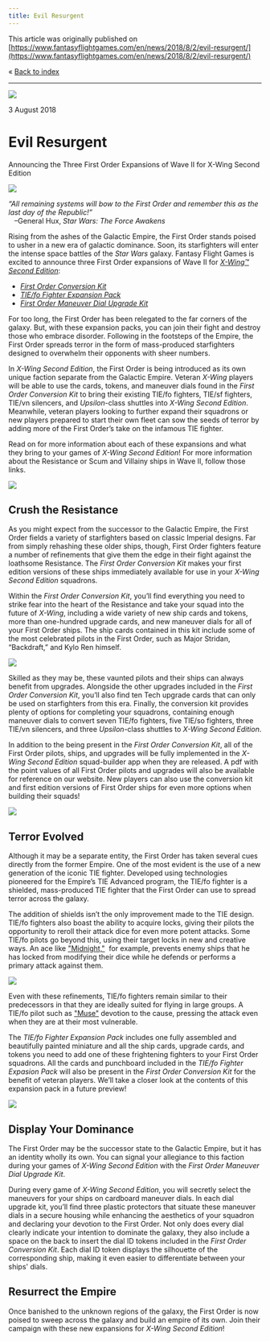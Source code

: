 ```yaml
---
title: Evil Resurgent
---
```


This article was originally published on [https://www.fantasyflightgames.com/en/news/2018/8/2/evil-resurgent/](https://www.fantasyflightgames.com/en/news/2018/8/2/evil-resurgent/)

&laquo; [Back to index](../index.md)

---

![](2b81b4fe68d75d446a3df51e3876ab3c.jpg)

3 August 2018

Evil Resurgent
==============

Announcing the Three First Order Expansions of Wave II for X-Wing Second Edition

![](1f9da6f3730b00f2a65a33f112c1b097.png)

_“All remaining systems will bow to the First Order and remember this as the last day of the Republic!”_  
   –General Hux, _Star Wars: The Force Awakens_

Rising from the ashes of the Galactic Empire, the First Order stands poised to usher in a new era of galactic dominance. Soon, its starfighters will enter the intense space battles of the _Star Wars_ galaxy. Fantasy Flight Games is excited to announce three First Order expansions of Wave II for [_X-Wing™ Second Edition_](https://www.fantasyflightgames.com/en/products/x-wing-second-edition/): 

*   _[First Order Conversion Kit](https://www.fantasyflightgames.com/en/products/x-wing-second-edition/products/first-order-conversion-kit/)_
*   _[TIE/fo Fighter Expansion Pack](https://www.fantasyflightgames.com/en/products/x-wing-second-edition/products/x-wing-second-edition-tiefo-fighter-expansion-pack/)_
*   _[First Order Maneuver Dial Upgrade Kit](https://www.fantasyflightgames.com/en/products/x-wing-second-edition/products/first-order-maneuver-dial-upgrade-kit/)_

For too long, the First Order has been relegated to the far corners of the galaxy. But, with these expansion packs, you can join their fight and destroy those who embrace disorder. Following in the footsteps of the Empire, the First Order spreads terror in the form of mass-produced starfighters designed to overwhelm their opponents with sheer numbers.

In _X-Wing Second Edition_, the First Order is being introduced as its own unique faction separate from the Galactic Empire. Veteran _X-Wing_ players will be able to use the cards, tokens, and maneuver dials found in the _First Order Conversion Kit_ to bring their existing TIE/fo fighters, TIE/sf fighters, TIE/vn silencers, and _Upsilon_\-class shuttles into _X-Wing Second Edition_. Meanwhile, veteran players looking to further expand their squadrons or new players prepared to start their own fleet can sow the seeds of terror by adding more of the First Order’s take on the infamous TIE fighter. 

Read on for more information about each of these expansions and what they bring to your games of _X-Wing Second Edition_! For more information about the Resistance or Scum and Villainy ships in Wave II, follow those links.

![](e38350a5c9b97d962deb4a9c5dfb3549.png)

Crush the Resistance
--------------------

As you might expect from the successor to the Galactic Empire, the First Order fields a variety of starfighters based on classic Imperial designs. Far from simply rehashing these older ships, though, First Order fighters feature a number of refinements that give them the edge in their fight against the loathsome Resistance. The _First Order Conversion Kit_ makes your first edition versions of these ships immediately available for use in your _X-Wing Second Edition_ squadrons.

Within the _First Order Conversion Kit_, you’ll find everything you need to strike fear into the heart of the Resistance and take your squad into the future of _X-Wing_, including a wide variety of new ship cards and tokens, more than one-hundred upgrade cards, and new maneuver dials for all of your First Order ships. The ship cards contained in this kit include some of the most celebrated pilots in the First Order, such as Major Stridan, “Backdraft,” and Kylo Ren himself.

![](7ddd251ac8bd06a2f6fb82edcbbf3441.png)

Skilled as they may be, these vaunted pilots and their ships can always benefit from upgrades. Alongside the other upgrades included in the _First Order Conversion Kit_, you’ll also find ten Tech upgrade cards that can only be used on starfighters from this era. Finally, the conversion kit provides plenty of options for completing your squadrons, containing enough maneuver dials to convert seven TIE/fo fighters, five TIE/so fighters, three TIE/vn silencers, and three _Upsilon_\-class shuttles to _X-Wing Second Edition_.

In addition to the being present in the _First Order Conversion Kit_, all of the First Order pilots, ships, and upgrades will be fully implemented in the _X-Wing Second Edition_ squad-builder app when they are released. A pdf with the point values of all First Order pilots and upgrades will also be available for reference on our website. New players can also use the conversion kit and first edition versions of First Order ships for even more options when building their squads!

![](43fe7d9b723ef12b3044e0c61f80f2c0.png)

Terror Evolved
--------------

Although it may be a separate entity, the First Order has taken several cues directly from the former Empire. One of the most evident is the use of a new generation of the iconic TIE fighter. Developed using technologies pioneered for the Empire’s TIE Advanced program, the TIE/fo fighter is a shielded, mass-produced TIE fighter that the First Order can use to spread terror across the galaxy.

The addition of shields isn’t the only improvement made to the TIE design. TIE/fo fighters also boast the ability to acquire locks, giving their pilots the opportunity to reroll their attack dice for even more potent attacks. Some TIE/fo pilots go beyond this, using their target locks in new and creative ways. An ace like ["Midnight,"](b8c39c354ef75b04a2b01416009a38d3.png)  for example, prevents enemy ships that he has locked from modifying their dice while he defends or performs a primary attack against them.

![](29481e75b0e4bba4281f8ef34a333ac3.png)

Even with these refinements, TIE/fo fighters remain similar to their predecessors in that they are ideally suited for flying in large groups. A TIE/fo pilot such as ["Muse"](35e27cfdb37e8d4a7f2e3f4d7cd4052b.png) devotion to the cause, pressing the attack even when they are at their most vulnerable.     

The _TIE/fo Fighter Expansion Pack_ includes one fully assembled and beautifully painted miniature and all the ship cards, upgrade cards, and tokens you need to add one of these frightening fighters to your First Order squadrons. All the cards and punchboard included in the _TIE/fo Fighter Expasion Pack_ will also be present in the _First Order Conversion Kit_ for the benefit of veteran players. We’ll take a closer look at the contents of this expansion pack in a future preview! 

![](c1efedb696f39a3dff9614da4d207bd1.png)

Display Your Dominance
----------------------

The First Order may be the successor state to the Galactic Empire, but it has an identity wholly its own. You can signal your allegiance to this faction during your games of _X-Wing Second Edition_ with the _First Order Maneuver Dial Upgrade Kit_.

During every game of _X-Wing Second Edition_, you will secretly select the maneuvers for your ships on cardboard maneuver dials. In each dial upgrade kit, you’ll find three plastic protectors that situate these maneuver dials in a secure housing while enhancing the aesthetics of your squadron and declaring your devotion to the First Order. Not only does every dial clearly indicate your intention to dominate the galaxy, they also include a space on the back to insert the dial ID tokens included in the _First Order Conversion Kit_. Each dial ID token displays the silhouette of the corresponding ship, making it even easier to differentiate between your ships' dials.

Resurrect the Empire
--------------------

Once banished to the unknown regions of the galaxy, the First Order is now poised to sweep across the galaxy and build an empire of its own. Join their campaign with these new expansions for _X-Wing Second Edition_!

[](http://community.fantasyflightgames.com/index.php?/forum/222-x-wing/)